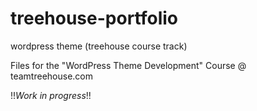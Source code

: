 # treehouse-portfolio
wordpress theme (treehouse course track)

Files for the "WordPress Theme Development" Course @ teamtreehouse.com

!!*Work in progress*!!
